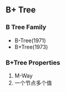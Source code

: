 ## B+ Tree
### B Tree Family
- B-Tree(1971)
- B+Tree(1973)
### B+Tree Properties
1. M-Way
2. 一个节点多个值
